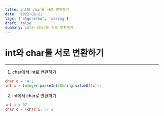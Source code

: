 ```yaml
---
title: int와 char를 서로 변환하기
date: '2022-01-21'
tags: ['algorithm', 'string']
draft: false
summary: int와 char를 서로 변환하기
---
```


# int와 char를 서로 변환하기

---

1. char에서 int로 변환하기

```java
char c = 'a';
int i = Integer.parseInt(String.valueOf(c));
```

2. int에서 char로 변환하기

```java
int i = 97;
char c = (char)i; // a
```
